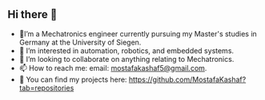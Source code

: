 ## Hi there 👋

- 🌱I’m a Mechatronics engineer currently pursuing my Master's studies in Germany at the University of Siegen.
- 👀 I’m interested in automation, robotics, and embedded systems.
- 💞️ I’m looking to collaborate on anything relating to Mechatronics.
- 📫 How to reach me: email: mostafakashaf5@gmail.com.
- 🙌 You can find my projects here: https://github.com/MostafaKashaf?tab=repositories
